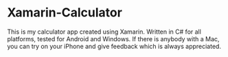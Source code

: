 # Xamarin-Calculator
This is my calculator app created using Xamarin. Written in C# for all platforms, tested for Android and Windows. If there is anybody with a Mac, you can try on your iPhone and give feedback which is always appreciated.
